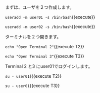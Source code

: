 まずは、ユーザを２つ作成します。

`useradd -m user01 -s /bin/bash`{{execute}}

`useradd -m user02 -s /bin/bash`{{execute}}

ターミナルを２つ開きます。

`echo "Open Terminal 2"`{{execute T2}}

`echo "Open Terminal 3"`{{execute T3}}

Terminal 2 と3 にuser01でログインします。

`su - user01`{{{execute T2}}

`su - user01`{{execute T3}}


